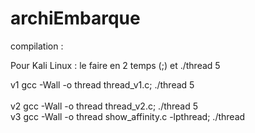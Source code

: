 # archiEmbarque

compilation :  <br />

Pour Kali Linux : le faire en 2 temps (;) et ./thread 5

v1 gcc -Wall -o thread thread_v1.c; ./thread 5 <br />       
v2 gcc -Wall -o thread thread_v2.c; ./thread 5 <br />
v3 gcc -Wall -o thread show_affinity.c -lpthread; ./thread   <br />
